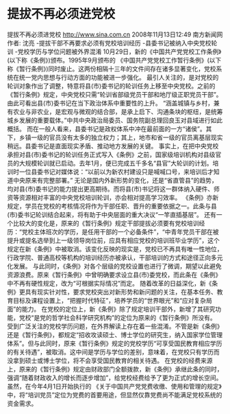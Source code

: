 # 提拔不再必须进党校

提拔不再必须进党校
http://www.sina.com.cn  2008年11月13日12:49   南方新闻网
作者: 沈亮
-提拔干部不再要求必须有党校培训经历
-县委书记被纳入中央党校轮训
-党校学历与学位问题被外界混淆
10月29日，新的《中国共产党党校工作条例》(以下称《条例》)颁布。1995年9月颁布的 《中国共产党党校工作暂行条例》(以下称《暂行条例》)同时废止。这两份相隔十三年的文件间存在诸多显著变化，党校系统在统一党内思想与行动方面的功能被进一步强化。
最引人关注的，是对党校的轮训对象作出了调整，特意将县(市)委书记的轮训任务上移至中央党校。之前的《暂行条例》规定，中央党校只需“轮训省部级党员干部和地厅级正职党员干部”。
由此可看出县(市)委书记在当下政治体系中重要性的上升。
“涵盖城镇与乡村，兼有农业与非农业，是宏观与微观的结合部，是承上启下、沟通条块的枢纽，是统筹城乡发展的重要载体。”中共中央政治局委员、国务院副总理回良玉对县域进行如此概括。
而在一般人看来，县委书记是政权体系中冲在最前面的一方“诸侯”。其下，乡镇一级的官员没有太多的独立权力；其上，地市和省一级的官员离基层现实稍远。县委书记是直面现实矛盾、推动地方发展的关键。
事实上，在把中央党校承担对县(市)委书记的轮训任务正式写入《条例》之前，国家级培训机构对县级官员的大规模轮训就已启动。去年1月，便已完成五千多名“县官”大轮训的计划。培训时一位县委书记对媒体说：“以前以为新农村建设只是喊喊口号，来培训后才知道中央原来有完整部署。”
无论是国内外新形势的变化，还是“省直管县”的趋势，均对县(市)委书记的能力提出更高期待。而将县(市)书记将这一群体纳入硬件、师资等资源相对丰富的中央党校培训轮训，亦会相对提高学习效率。
《条例》亦新规定，学员在党校的考核情况将作为干部任职、晋升的重要依据之一。此条与县(市)委书记轮训结合起来，将有助于中央层面的重大决议“一竿直插基层”。
还有一个比较大的变化是，原来的《暂行条例》规定干部提拔必须要有党校培训经历：“党校主体班次的学历，是任用干部的一个必备条件”，“中青年党员干部在被提升或提名选举到上一级领导岗位前，应具有相应党校的培训班毕业学历”，这个规定在新《条例》中被取消。该变化反映的现实是，党校已不再具有唯一性地位，行政学院、普通高校等机构的培训经历亦被承认，干部培训的方式和途径正向多元化发展。
与此同时，《条例》对各个层级的党校设置也进行了微调，期望以此避免资源浪费。原来《暂行条例》中曾明确要求设立县(市)委党校，而此条在《条例》中不再有硬性规定，改为“可根据实际情况”而定。
随着改革的日益深化，新《条例》更具有现实针对性，要求党校突出对新形势和新问题的关注，在基本任务、教育目标及课程设置上，“把握时代特征”，培养学员的“世界眼光”和“应对复杂局面”的能力。
在党校的定位上，新《条例》除了规定培训干部外，新增了其研究功能，党校“是党的哲学社会科学研究机构”的定位为原来的《暂行条例》所没有。
受到广泛关注的党校学历问题，在外界解读上存在着一些混淆。不管是新《条例》还是《暂行条例》，都规定“招收攻读硕士、博士学位的研究生，纳入国家学位管理体系”。但与此同时，原来《暂行条例》规定的党校学历“可享受国民教育相应学历的有关待遇”，被取消。这中间是学历与学位的差别，意味着，在党校只有学历而没拿到硕士或博士学位，将不会享受国民教育的相关待遇。
在党校的经费来源上，原来的《暂行条例》规定由财政部门全额拨款，新《条例》承继此条的同时，强调“随着财政收入的增长而逐步增加”，给党校经费给予了更为正式的增长空间。虽然，在今年4月1日开始执行的 《关于中国共产党党费收缴、使用和管理的规定》中，将“培训党员”定位为党费的首要用途，但显然仅靠党费尚不能满足党校系统的资金需求。

